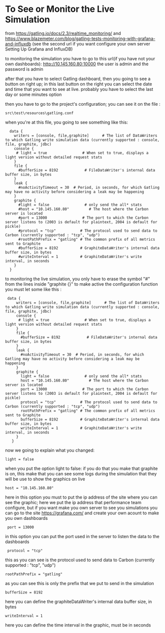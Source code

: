 To See or Monitor the Live Simulation
=====================================

from  https://gatling.io/docs/2.3/realtime_monitoring/
and
https://www.blazemeter.com/blog/gatling-tests-monitoring-with-grafana-and-influxdb
(see the second url if you want configure your own server Setting Up Grafana and InfluxDB)


to monitoring the simulation you have to go to this url(if you have not your own dashboards):
http://10.145.160.80:10000
the user is admin and the password is admin

after that you have to select Gatling dashboard, then you going to see a button on right up;
in this last button on the right  you can select the date and time that you want to see at live.
probably you have to select the last day or some minutes option

then you have to go to the project's configuration; you can see it on the file :
```
src\test\resources\gatling.conf
```
 when you're at this file, you going to see something like this:

 ```
   data {
     writers = [console, file,graphite]      # The list of DataWriters to which Gatling write simulation data (currently supported : console, file, graphite, jdbc)
     console {
      # light = true                # When set to true, displays a light version without detailed request stats
     }
     file {
       #bufferSize = 8192            # FileDataWriter's internal data buffer size, in bytes
     }
     leak {
       #noActivityTimeout = 30  # Period, in seconds, for which Gatling may have no activity before considering a leak may be happening
     }
     graphite {
       #light = false                # only send the all* stats
       #host = "10.145.160.80"         # The host where the Carbon server is located
       #port = 13000                # The port to which the Carbon server listens to (2003 is default for plaintext, 2004 is default for pickle)
       #protocol = "tcp"           # The protocol used to send data to Carbon (currently supported : "tcp", "udp")
       #rootPathPrefix = "gatling" # The common prefix of all metrics sent to Graphite
       #bufferSize = 8192          # GraphiteDataWriter's internal data buffer size, in bytes
       #writeInterval = 1          # GraphiteDataWriter's write interval, in seconds
     }
   }
 ```

 to monitoring the live simulation, you only have to erase the symbol "#" from   the lines inside "graphite {}"
 to make active the configuration function you must let some like this :
```
 data {
     writers = [console, file,graphite]      # The list of DataWriters to which Gatling write simulation data (currently supported : console, file, graphite, jdbc)
     console {
      # light = true                # When set to true, displays a light version without detailed request stats
     }
     file {
       #bufferSize = 8192            # FileDataWriter's internal data buffer size, in bytes
     }
     leak {
       #noActivityTimeout = 30  # Period, in seconds, for which Gatling may have no activity before considering a leak may be happening
     }
     graphite {
       light = false                # only send the all* stats
       host = "10.145.160.80"         # The host where the Carbon server is located
       port = 13000                # The port to which the Carbon server listens to (2003 is default for plaintext, 2004 is default for pickle)
       protocol = "tcp"           # The protocol used to send data to Carbon (currently supported : "tcp", "udp")
       rootPathPrefix = "gatling" # The common prefix of all metrics sent to Graphite
       bufferSize = 8192          # GraphiteDataWriter's internal data buffer size, in bytes
       writeInterval = 1          # GraphiteDataWriter's write interval, in seconds
     }
   }
```
now we going to explain what you changed:
```
light = false
```
when you put the option light to false: if you do that you make that graphite is on, this make that you can see some logs during the simulation that they will be use to show the graphics on live
```
host = "10.145.160.80"
```
here in this option you must to put the ip address of the site where you can see  the graphic; here we put the ip address that performance team configure, but if you want make you own server
to see you simulations you can go to the site https://grafana.com/ and create your own acount to make you own dashboards

```
 port = 13000
```

in this option you can put the port used in the server to listen the data to  the dashboards
```
 protocol = "tcp"
 ```
 this as you can see is the protocol used to send data to Carbon (currently supported : "tcp", "udp")

 ```
 rootPathPrefix = "gatling"
 ```

 as you can see this is only the prefix that we put to send in the simulation

 ```
 bufferSize = 8192
 ```
 here you can define the graphiteDataWriter's internal data buffer size, in bytes

 ```
 writeInterval = 1
 ```

 here you can define the time interval in the graphic, must be in seconds